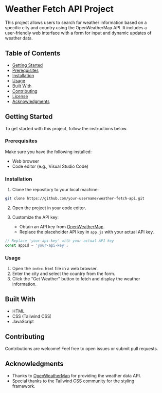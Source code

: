 # Weather Fetch API Project

This project allows users to search for weather information based on a specific city and country using the OpenWeatherMap API. It includes a user-friendly web interface with a form for input and dynamic updates of weather data.

## Table of Contents

- [Getting Started](#getting-started)
- [Prerequisites](#prerequisites)
- [Installation](#installation)
- [Usage](#usage)
- [Built With](#built-with)
- [Contributing](#contributing)
- [License](#license)
- [Acknowledgments](#acknowledgments)

## Getting Started

To get started with this project, follow the instructions below.

### Prerequisites

Make sure you have the following installed:

- Web browser
- Code editor (e.g., Visual Studio Code)

### Installation

1. Clone the repository to your local machine:

```bash
git clone https://github.com/your-username/weather-fetch-api.git
```

2. Open the project in your code editor.

3. Customize the API key:

   - Obtain an API key from [OpenWeatherMap](https://openweathermap.org/api).
   - Replace the placeholder API key in `app.js` with your actual API key.

```javascript
// Replace 'your-api-key' with your actual API key
const appId = 'your-api-key';
```

### Usage

1. Open the `index.html` file in a web browser.
2. Enter the city and select the country from the form.
3. Click the "Get Weather" button to fetch and display the weather information.

## Built With

- HTML
- CSS (Tailwind CSS)
- JavaScript

## Contributing

Contributions are welcome! Feel free to open issues or submit pull requests.

## Acknowledgments

- Thanks to [OpenWeatherMap](https://openweathermap.org/) for providing the weather data API.
- Special thanks to the Tailwind CSS community for the styling framework.
```